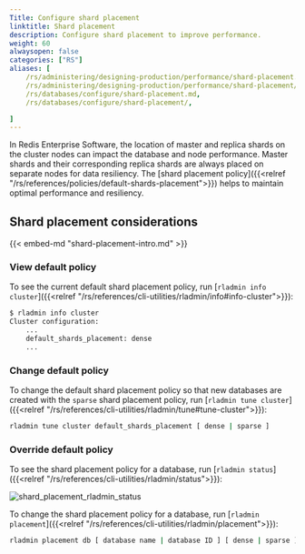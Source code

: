 ```yaml
---
Title: Configure shard placement
linktitle: Shard placement
description: Configure shard placement to improve performance.
weight: 60
alwaysopen: false
categories: ["RS"]
aliases: [
    /rs/administering/designing-production/performance/shard-placement.md,
    /rs/administering/designing-production/performance/shard-placement/,
    /rs/databases/configure/shard-placement.md,
    /rs/databases/configure/shard-placement/,

]
---
```

In Redis Enterprise Software, the location of master and replica shards on the cluster nodes can impact the database and node performance.
Master shards and their corresponding replica shards are always placed on separate nodes for data resiliency.
The [shard placement policy]({{<relref "/rs/references/policies/default-shards-placement">}}) helps to maintain optimal performance and resiliency.

## Shard placement considerations

{{< embed-md "shard-placement-intro.md"  >}}

### View default policy

To see the current default shard placement policy, run [`rladmin info cluster`]({{<relref "/rs/references/cli-utilities/rladmin/info#info-cluster">}}):

```sh
$ rladmin info cluster
Cluster configuration:
    ...
    default_shards_placement: dense
    ...
```

### Change default policy

To change the default shard placement policy so that new databases are created with the `sparse` shard placement policy, run [`rladmin tune cluster`]({{<relref "/rs/references/cli-utilities/rladmin/tune#tune-cluster">}}):

```sh
rladmin tune cluster default_shards_placement [ dense | sparse ]
```

### Override default policy

To see the shard placement policy for a database, run [`rladmin status`]({{<relref "/rs/references/cli-utilities/rladmin/status">}}):

![shard_placement_rladmin_status](/images/rs/shard_placement_rladmin_status.png)

To change the shard placement policy for a database, run [`rladmin placement`]({{<relref "/rs/references/cli-utilities/rladmin/placement">}}):

```sh
rladmin placement db [ database name | database ID ] [ dense | sparse ]
```
